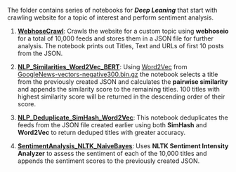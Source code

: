 The folder contains series of notebooks for __*Deep Leaning*__ that start with crawling website for a topic of interest and perform sentiment analysis.

  1) __[WebhoseCrawl](https://github.com/Mahesh78/DeepLearning/blob/master/DeepLearing1/1_WebhoseCrawl.md)__: Crawls the website for a custom topic using __webhoseio__ for a total of 10,000 feeds and stores them in a JSON file for further analysis. The notebook prints out Titles, Text and URLs of first 10 posts from the JSON.
  
  2) __[NLP_Similarities_Word2Vec_BERT](https://github.com/Mahesh78/DeepLearning/blob/master/DeepLearing1/2_NLP_Similarities_Word2Vec_BERT.md)__: Using [Word2Vec](http://mccormickml.com/2016/04/12/googles-pretrained-word2vec-model-in-python/) from [GoogleNews-vectors-negative300.bin.gz](https://github.com/mmihaltz/word2vec-GoogleNews-vectors) the notebook selects a title from the previously created JSON and calculates the __pairwise similarity__ and appends the similarity score to the remaining titles. 100 titles with highest similarity score will be returned in the descending order of their score.
  
  3) __[NLP_Deduplicate_SimHash_Word2Vec](https://github.com/Mahesh78/DeepLearning/blob/master/DeepLearing1/3_NLP_Deduplicate_SimHash_Word2Vec.md)__: This notebook deduplicates the feeds from the JSON file created earlier using both __SimHash__ and __Word2Vec__ to return deduped titles with greater accuracy.
  
  4) __[SentimentAnalysis_NLTK_NaiveBayes](https://github.com/Mahesh78/DeepLearning/blob/master/DeepLearing1/4_SentimentAnalysis_NLTK_NaiveBayes.md)__: Uses __NLTK Sentiment Intensity Analyzer__ to assess the sentiment of each of the 10,000 titles and appends the sentiment scores to the previously created JSON.
